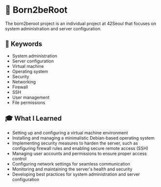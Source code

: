 # :seedling: Born2beRoot

The born2beroot project is an individual project at 42Seoul that focuses on system administration and server configuration.

## :bookmark: Keywords

- System administration
- Server configuration
- Virtual machine
- Operating system
- Security
- Networking
- Firewall
- SSH
- User management
- File permissions

## :mortar_board: What I Learned

- Setting up and configuring a virtual machine environment
- Installing and managing a minimalistic Debian-based operating system
- Implementing security measures to harden the server, such as configuring firewall rules and enabling secure remote access (SSH)
- Managing user accounts and permissions to ensure proper access control
- Configuring network settings for seamless communication
- Monitoring and maintaining the server's health and security
- Developing best practices for system administration and server configuration
